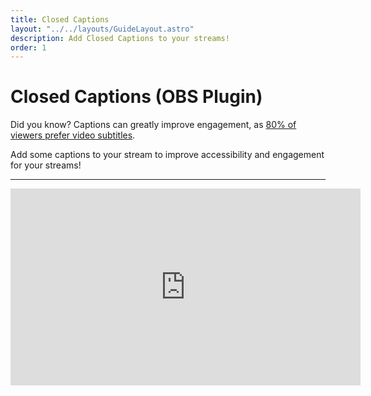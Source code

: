 ```yaml
---
title: Closed Captions
layout: "../../layouts/GuideLayout.astro"
description: Add Closed Captions to your streams!
order: 1
---
```


# Closed Captions (OBS Plugin)

Did you know? Captions can greatly improve engagement, as [80% of viewers prefer video subtitles](https://www.kapwing.com/resources/subtitle-statistics/). 

Add some captions to your stream to improve accessibility and engagement for your streams! 

---

<iframe width="560" height="315" src="https://www.youtube.com/embed/cQzJL9uoIbg?si=5PLtcikPKFha_fzR&amp;start=98" title="YouTube video player" frameborder="0" allow="accelerometer; autoplay; clipboard-write; encrypted-media; gyroscope; picture-in-picture; web-share" referrerpolicy="strict-origin-when-cross-origin" allowfullscreen></iframe>